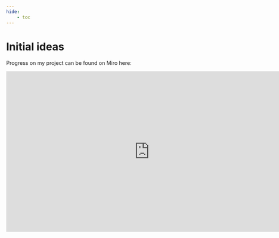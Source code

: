 ```yaml
---
hide:
    - toc
---
```


# Initial ideas

Progress on my project can be found on Miro here:

<iframe width="768" height="432" src="https://miro.com/app/live-embed/uXjVPOijExo=/?moveToViewport=-834,-877,1281,925&embedId=716055964900" frameborder="0" scrolling="no" allowfullscreen></iframe>
